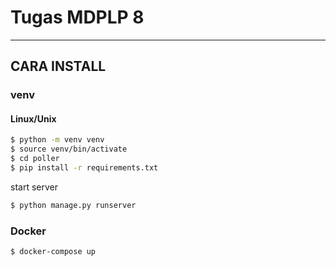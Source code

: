 # Tugas MDPLP 8

---

## CARA INSTALL

### venv

#### Linux/Unix

```bash
$ python -m venv venv
$ source venv/bin/activate
$ cd poller 
$ pip install -r requirements.txt
```
start server

```bash 
$ python manage.py runserver
```

<!-- #### Windows

```
$ py -m venv venv
$ venv\Scripts\activate.bat
$ cd poller
$ pip install -r requirements.txt 
```

start server

```bash 
$ py manage.py runserver
``` -->

### Docker

```bash
$ docker-compose up
```